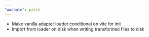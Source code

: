 ```yaml
---
"wuchale": patch
---
```


- Make vanilla adapter loader conditional on vite for init
- Import from loader on disk when writing transformed files to disk
